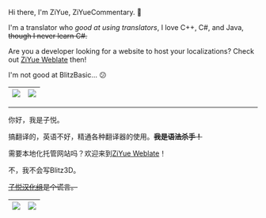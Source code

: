 Hi there, I'm ZiYue, ZiYueCommentary. 👋

I'm a translator who *good at using translators*, I love C++, C#, and Java, ~~though I never learn C#.~~

Are you a developer looking for a website to host your localizations? Check out [ZiYue Weblate](https://weblate.ziyuesinicization.site/) then!

I'm not good at BlitzBasic... 😕

| <a href="https://github.com/anuraghazra/github-readme-stats"><img align="center" src="https://github-readme-stats.vercel.app/api?username=ZiYueCommentary&show_icons=true&hide_border=true"/></a> | <a href="https://github.com/anuraghazra/github-readme-stats"><img align="center" src="https://github-readme-stats.vercel.app/api/top-langs/?username=ZiYueCommentary&layout=compact&hide_border=true" /></a> |
| ------------- | ------------- |

----

你好，我是子悦。

搞翻译的，英语不好，精通各种翻译器的使用。**~~我是语法杀手！~~**

需要本地化托管网站吗？欢迎来到[ZiYue Weblate](https://weblate.ziyuesinicization.site/)！

不，我不会写Blitz3D。

~~[子悦汉化组](https://ziyuesinicization.site/)是个谎言。~~

| <a href="https://github.com/anuraghazra/github-readme-stats"><img align="center" src="https://github-readme-stats.vercel.app/api?username=ZiYueCommentary&show_icons=true&locale=cn&hide_border=true"/></a> | <a href="https://github.com/anuraghazra/github-readme-stats"><img align="center" src="https://github-readme-stats.vercel.app/api/top-langs/?username=ZiYueCommentary&layout=compact&locale=cn&hide_border=true" /></a> |
| ------------- | ------------- |
